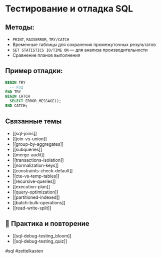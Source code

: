 # Тестирование и отладка SQL

## Методы:
- `PRINT`, `RAISERROR`, `TRY/CATCH`
- Временные таблицы для сохранения промежуточных результатов
- `SET STATISTICS IO/TIME ON` — для анализа производительности
- Сравнение планов выполнения

## Пример отладки:
```sql
BEGIN TRY
  -- Код
END TRY
BEGIN CATCH
  SELECT ERROR_MESSAGE();
END CATCH;
```

## Связанные темы
- [[sql-joins]]
- [[join-vs-union]]
- [[group-by-aggregates]]
- [[subqueries]]
- [[merge-audit]]
- [[transactions-isolation]]
- [[normalization-keys]]
- [[constraints-check-default]]
- [[cte-vs-temp-tables]]
- [[recursive-queries]]
- [[execution-plan]]
- [[query-optimization]]
- [[partitioned-indexed]]
- [[batch-bulk-operations]]
- [[read-write-split]]

## 🔁 Практика и повторение
- [[sql-debug-testing_bloom]]
- [[sql-debug-testing_quiz]]

#sql #zettelkasten
